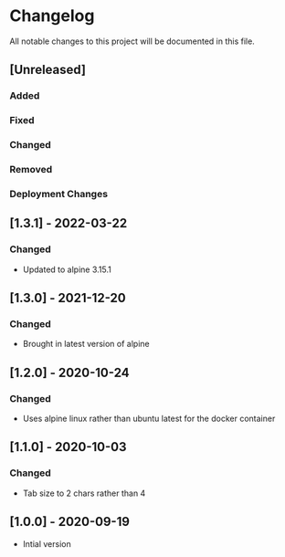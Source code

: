 ﻿# Changelog
All notable changes to this project will be documented in this file.

<!--
Please ADD ALL Changes to the UNRELASED SECTION and not a specific release
-->

## [Unreleased]
### Added
### Fixed
### Changed
### Removed
### Deployment Changes

<!-- 
Releases that have at least been deployed to staging, BUT NOT necessarily released to live.  Changes should be moved from [Unreleased] into here as they are merged into the appropriate release branch
-->
## [1.3.1] - 2022-03-22
### Changed
- Updated to alpine 3.15.1

## [1.3.0] - 2021-12-20
### Changed
- Brought in latest version of alpine

## [1.2.0] - 2020-10-24
### Changed
- Uses alpine linux rather than ubuntu latest for the docker container

## [1.1.0] - 2020-10-03
### Changed
- Tab size to 2 chars rather than 4

## [1.0.0] - 2020-09-19
- Intial version